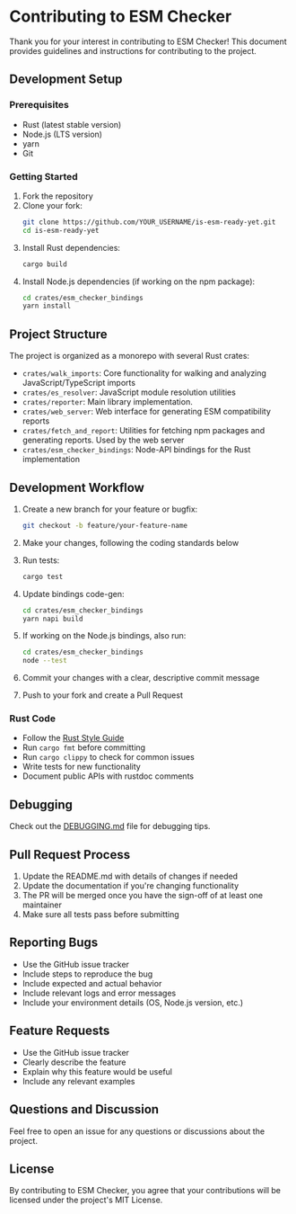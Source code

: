 # Contributing to ESM Checker

Thank you for your interest in contributing to ESM Checker! This document provides guidelines and instructions for contributing to the project.

## Development Setup

### Prerequisites

- Rust (latest stable version)
- Node.js (LTS version)
- yarn
- Git

### Getting Started

1. Fork the repository
2. Clone your fork:
   ```bash
   git clone https://github.com/YOUR_USERNAME/is-esm-ready-yet.git
   cd is-esm-ready-yet
   ```
3. Install Rust dependencies:
   ```bash
   cargo build
   ```
4. Install Node.js dependencies (if working on the npm package):
   ```bash
   cd crates/esm_checker_bindings
   yarn install
   ```

## Project Structure

The project is organized as a monorepo with several Rust crates:

- `crates/walk_imports`: Core functionality for walking and analyzing JavaScript/TypeScript imports
- `crates/es_resolver`: JavaScript module resolution utilities
- `crates/reporter`: Main library implementation.
- `crates/web_server`: Web interface for generating ESM compatibility reports
- `crates/fetch_and_report`: Utilities for fetching npm packages and generating reports. Used by the web server
- `crates/esm_checker_bindings`: Node-API bindings for the Rust implementation

## Development Workflow

1. Create a new branch for your feature or bugfix:
   ```bash
   git checkout -b feature/your-feature-name
   ```

2. Make your changes, following the coding standards below

3. Run tests:
   ```bash
   cargo test
   ```

4. Update bindings code-gen:
   ```bash
   cd crates/esm_checker_bindings
   yarn napi build
   ```

5. If working on the Node.js bindings, also run:
   ```bash
   cd crates/esm_checker_bindings
   node --test
   ```

6. Commit your changes with a clear, descriptive commit message

7. Push to your fork and create a Pull Request


### Rust Code

- Follow the [Rust Style Guide](https://doc.rust-lang.org/1.0.0/style/style/naming/README.html)
- Run `cargo fmt` before committing
- Run `cargo clippy` to check for common issues
- Write tests for new functionality
- Document public APIs with rustdoc comments

## Debugging

Check out the [DEBUGGING.md](DEBUGGING.md) file for debugging tips.

## Pull Request Process

1. Update the README.md with details of changes if needed
2. Update the documentation if you're changing functionality
3. The PR will be merged once you have the sign-off of at least one maintainer
4. Make sure all tests pass before submitting

## Reporting Bugs

- Use the GitHub issue tracker
- Include steps to reproduce the bug
- Include expected and actual behavior
- Include relevant logs and error messages
- Include your environment details (OS, Node.js version, etc.)

## Feature Requests

- Use the GitHub issue tracker
- Clearly describe the feature
- Explain why this feature would be useful
- Include any relevant examples

## Questions and Discussion

Feel free to open an issue for any questions or discussions about the project.

## License

By contributing to ESM Checker, you agree that your contributions will be licensed under the project's MIT License.
